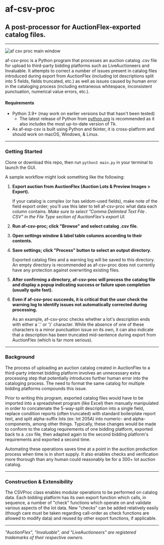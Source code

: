# af-csv-proc

## A post-processor for AuctionFlex-exported catalog files.
***

![af csv proc main window](/screenshots/img/mainwindow_1.0.png?raw=true)

af-csv-proc is a Python program that processes an auction catalog .csv file for upload to third-party bidding 
platforms such as LiveAuctioneers and Invaluable. It attempts to correct a number of issues present in catalog files 
introduced during export from AuctionFlex (including lot descriptions split into 5 fields, fields truncated, etc.) as 
well as issues caused by human error in the cataloging process (including extraneous whitespace, inconsistent 
punctuation, numerical value errors, etc.).

#### Requirements
* Python 3.9+ (may work on earlier versions but that hasn't been tested)
    * The latest release of Python from [python.org](https://www.python.org) is recommended as it also 
      includes the most up-to-date version of Tk.
* As af-exp-csv is built using Python and tkinter, it is cross-platform and should work on macOS, Windows, & Linux.

***
### Getting Started
Clone or download this repo, then run `python3 main.py` in your terminal to launch the GUI.

A sample workflow might look something like the following:
1.  **Export auction from AuctionFlex (Auction Lots & Preview Images > Export).**
    
    If your catalog is complex (or has seldom-used fields), make note of the field export order; you'll use 
      this later to tell af-csv-proc what data each column contains. *Make sure to select "Comma Delimited Text File .
    CSV" in the File Type section of AuctionFlex's export UI.*
2.  **Run af-csv-proc; click "Browse" and select catalog .csv file.**
3.  **Open settings window & label table columns according to their contents.**
4.  **Save settings; click "Process" button to select an output directory.**
    
    Exported catalog files and a warning log will be saved to this directory. An empty directory is recommended as 
    af-csv-proc does not currently have any protection against overwriting existing files.
5.  **After confirming a directory, af-csv-proc will process the catalog file and display a popup indicating 
    success or failure upon completion (usually quite fast).**
6.  **Even if af-csv-proc succeeds, it is critical that the user check the warning log to identify issues not 
    automatically corrected during processing.**
    
    As an example, af-csv-proc checks whether a lot's description ends with either a '.' or ')' character. While the 
    absence of one of these characters is a minor punctuation issue on its own, it can also indicate that a 
    description has been truncated mid-sentence during export from AuctionFlex (which is far more serious).
***
### Background
The process of uploading an auction catalog created in AuctionFlex to a third-party internet bidding platform 
involves an unnecessary extra processing step that potentially introduces further human error into the cataloging 
process. The need to format the same catalog for multiple bidding platforms compounds this issue.

Prior to writing this program, exported catalog files would have to be imported into a spreadsheet program (like 
Excel) then manually manipulated in order to concatenate the 5-way-split description into a single field, replace 
condition reports (often truncated) with standard boilerplate report text, and split alpha-suffix lots (ex: lot 205A) 
into numeric- and alpha-components, among other things. Typically, these changes would be made to conform to the 
catalog requirements of one bidding platform, exported back to a .csv file, then adapted again to the second bidding 
platform's requirements and exported a second time.

Automating these operations saves time at a point in the auction production process when time is in short supply. It 
also enables checks and verification more thorough than any human could reasonably be for a 300+ lot auction catalog.

***
### Construction & Extensibility
The CSVProc class enables modular operations to be performed on catalog data. Each bidding platform has its own 
export function which calls, in sequence, a number of "check" functions which operate on and validate various 
aspects of the lot data. New "checks" can be added relatively easily (though care must be taken regarding call-order as 
check functions are allowed to modify data) and reused by other export functions, if applicable.


***
*"AuctionFlex", "Invaluable", and "LiveAuctioneers" are registered trademarks of their respective owners.*